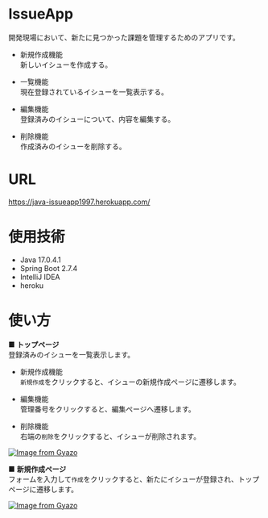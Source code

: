 # IssueApp
開発現場において、新たに見つかった課題を管理するためのアプリです。

- 新規作成機能<br>
新しいイシューを作成する。

- 一覧機能<br>
現在登録されているイシューを一覧表示する。

- 編集機能<br>
登録済みのイシューについて、内容を編集する。

- 削除機能<br>
作成済みのイシューを削除する。

# URL
https://java-issueapp1997.herokuapp.com/
 
# 使用技術
- Java 17.0.4.1
- Spring Boot 2.7.4
- IntelliJ IDEA
- heroku

# 使い方
■ **トップページ**<br>
登録済みのイシューを一覧表示します。<br>

- 新規作成機能<br>
`新規作成`をクリックすると、イシューの新規作成ページに遷移します。<br>

- 編集機能<br>
管理番号をクリックすると、編集ページへ遷移します。<br>

- 削除機能<br>
右端の`削除`をクリックすると、イシューが削除されます。

[![Image from Gyazo](https://i.gyazo.com/67ae96a0905d5236c6b4991b44f57987.jpg)](https://gyazo.com/67ae96a0905d5236c6b4991b44f57987)

■ **新規作成ページ**<br>
フォームを入力して`作成`をクリックすると、新たにイシューが登録され、トップページに遷移します。

[![Image from Gyazo](https://i.gyazo.com/ef6ec762ec193b5d5e67bf7cb5c03830.png)](https://gyazo.com/ef6ec762ec193b5d5e67bf7cb5c03830)
